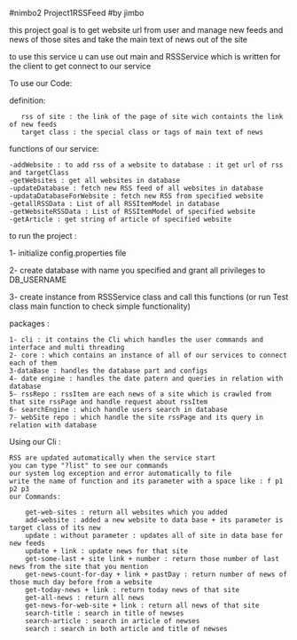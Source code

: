 #nimbo2  Project1RSSFeed
#by jimbo

this project goal is to get website url from user and manage new feeds and news of 
those sites and take the main text of news out of the site

to use this service u can use out main and RSSService which is written for the client
to get connect to our service

To use our Code:

definition:
    
       rss of site : the link of the page of site wich containts the link of new feeds
       target class : the special class or tags of main text of news  

functions of our service:
    
    -addWebsite : to add rss of a website to database : it get url of rss and targetClass
    -getWebsites : get all websites in database
    -updateDatabase : fetch new RSS feed of all websites in database
    -updataDatabaseForWebsite : fetch new RSS from specified website
    -getallRSSData : List of all RSSItemModel in database 
    -getWebsiteRSSData : List of RSSItemModel of specified website 
    -getArticle : get string of article of specified website
    
to run the project :

1- initialize config.properties file
 
2- create database with name you specified and grant all privileges to DB_USERNAME

3- create instance from RSSService class and call this functions (or run Test class main function to check simple functionality)

packages :
 
    1- cli : it contains the Cli which handles the user commands and interface and multi threading
    2- core : which contains an instance of all of our services to connect each of them
    3-dataBase : handles the database part and configs
    4- date engine : handles the date patern and queries in relation with database
    5- rssRepo : rssItem are each news of a site which is crawled from that site rssPage and handle request about rssItem
    6- searchEngine : which handle users search in database
    7- webSite repo : which handle the site rssPage and its query in relation with database
     
       
Using our Cli :

    RSS are updated automatically when the service start
    you can type "?list" to see our commands
    our system log exception and error automatically to file
    write the name of function and its parameter with a space like : f p1 p2 p3
    our Commands:
        
        get-web-sites : return all websites which you added
        add-website : added a new website to data base + its parameter is target class of its new
        update : without parameter : updates all of site in data base for new feeds
        update + link : update news for that site
        get-some-last + site link + number : return those number of last news from the site that you mention
        get-news-count-for-day + link + pastDay : return number of news of those much day before from a website
        get-today-news + link : return today news of that site
        get-all-news : return all news
        get-news-for-web-site + link : return all news of that site
        search-title : search in title of newses
        search-article : search in article of newses
        search : search in both article and title of newses
          

 